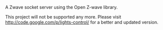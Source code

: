 A Zwave socket server using the Open Z-wave library.

This project will not be supported any more. Please visit <a href='http://code.google.com/p/lights-control/'><a href='http://code.google.com/p/lights-control/'>http://code.google.com/p/lights-control/</a></a> for a better and updated version.
